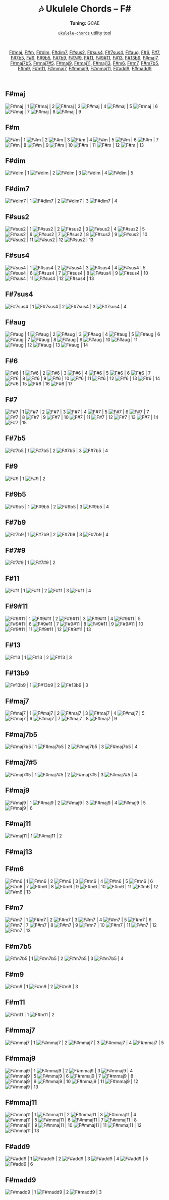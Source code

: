 <div align="center">
	<h1>🎶 Ukulele Chords – F#</h1>
	<p>
		<strong>Tuning:</strong> GCAE
	</p>
	<p>
    	<a href="https://github.com/capevace/ukulele-chords"><code>ukulele-chords</code> utility tool</a>
	</p>
	<br>
	<p>
		<a href="#F%23maj">F#maj</a>, <a href="#F%23m">F#m</a>, <a href="#F%23dim">F#dim</a>, <a href="#F%23dim7">F#dim7</a>, <a href="#F%23sus2">F#sus2</a>, <a href="#F%23sus4">F#sus4</a>, <a href="#F%237sus4">F#7sus4</a>, <a href="#F%23aug">F#aug</a>, <a href="#F%236">F#6</a>, <a href="#F%237">F#7</a>, <a href="#F%237b5">F#7b5</a>, <a href="#F%239">F#9</a>, <a href="#F%239b5">F#9b5</a>, <a href="#F%237b9">F#7b9</a>, <a href="#F%237%239">F#7#9</a>, <a href="#F%2311">F#11</a>, <a href="#F%239%2311">F#9#11</a>, <a href="#F%2313">F#13</a>, <a href="#F%2313b9">F#13b9</a>, <a href="#F%23maj7">F#maj7</a>, <a href="#F%23maj7b5">F#maj7b5</a>, <a href="#F%23maj7%235">F#maj7#5</a>, <a href="#F%23maj9">F#maj9</a>, <a href="#F%23maj11">F#maj11</a>, <a href="#F%23maj13">F#maj13</a>, <a href="#F%23m6">F#m6</a>, <a href="#F%23m7">F#m7</a>, <a href="#F%23m7b5">F#m7b5</a>, <a href="#F%23m9">F#m9</a>, <a href="#F%23m11">F#m11</a>, <a href="#F%23mmaj7">F#mmaj7</a>, <a href="#F%23mmaj9">F#mmaj9</a>, <a href="#F%23mmaj11">F#mmaj11</a>, <a href="#F%23add9">F#add9</a>, <a href="#F%23madd9">F#madd9</a>
	</p>
</div>
<br>


## F#maj

![F#maj | 1](https://raw.githubusercontent.com/Capevace/ukulele-chords/main/svgs/F%23maj.svg) ![F#maj | 2](https://raw.githubusercontent.com/Capevace/ukulele-chords/main/svgs/F%23maj-2.svg) ![F#maj | 3](https://raw.githubusercontent.com/Capevace/ukulele-chords/main/svgs/F%23maj-3.svg) ![F#maj | 4](https://raw.githubusercontent.com/Capevace/ukulele-chords/main/svgs/F%23maj-4.svg) ![F#maj | 5](https://raw.githubusercontent.com/Capevace/ukulele-chords/main/svgs/F%23maj-5.svg) ![F#maj | 6](https://raw.githubusercontent.com/Capevace/ukulele-chords/main/svgs/F%23maj-6.svg) ![F#maj | 7](https://raw.githubusercontent.com/Capevace/ukulele-chords/main/svgs/F%23maj-7.svg) ![F#maj | 8](https://raw.githubusercontent.com/Capevace/ukulele-chords/main/svgs/F%23maj-8.svg) ![F#maj | 9](https://raw.githubusercontent.com/Capevace/ukulele-chords/main/svgs/F%23maj-9.svg) 

## F#m

![F#m | 1](https://raw.githubusercontent.com/Capevace/ukulele-chords/main/svgs/F%23m.svg) ![F#m | 2](https://raw.githubusercontent.com/Capevace/ukulele-chords/main/svgs/F%23m-2.svg) ![F#m | 3](https://raw.githubusercontent.com/Capevace/ukulele-chords/main/svgs/F%23m-3.svg) ![F#m | 4](https://raw.githubusercontent.com/Capevace/ukulele-chords/main/svgs/F%23m-4.svg) ![F#m | 5](https://raw.githubusercontent.com/Capevace/ukulele-chords/main/svgs/F%23m-5.svg) ![F#m | 6](https://raw.githubusercontent.com/Capevace/ukulele-chords/main/svgs/F%23m-6.svg) ![F#m | 7](https://raw.githubusercontent.com/Capevace/ukulele-chords/main/svgs/F%23m-7.svg) ![F#m | 8](https://raw.githubusercontent.com/Capevace/ukulele-chords/main/svgs/F%23m-8.svg) ![F#m | 9](https://raw.githubusercontent.com/Capevace/ukulele-chords/main/svgs/F%23m-9.svg) ![F#m | 10](https://raw.githubusercontent.com/Capevace/ukulele-chords/main/svgs/F%23m-10.svg) ![F#m | 11](https://raw.githubusercontent.com/Capevace/ukulele-chords/main/svgs/F%23m-11.svg) ![F#m | 12](https://raw.githubusercontent.com/Capevace/ukulele-chords/main/svgs/F%23m-12.svg) ![F#m | 13](https://raw.githubusercontent.com/Capevace/ukulele-chords/main/svgs/F%23m-13.svg) 

## F#dim

![F#dim | 1](https://raw.githubusercontent.com/Capevace/ukulele-chords/main/svgs/F%23dim.svg) ![F#dim | 2](https://raw.githubusercontent.com/Capevace/ukulele-chords/main/svgs/F%23dim-2.svg) ![F#dim | 3](https://raw.githubusercontent.com/Capevace/ukulele-chords/main/svgs/F%23dim-3.svg) ![F#dim | 4](https://raw.githubusercontent.com/Capevace/ukulele-chords/main/svgs/F%23dim-4.svg) ![F#dim | 5](https://raw.githubusercontent.com/Capevace/ukulele-chords/main/svgs/F%23dim-5.svg) 

## F#dim7

![F#dim7 | 1](https://raw.githubusercontent.com/Capevace/ukulele-chords/main/svgs/F%23dim7.svg) ![F#dim7 | 2](https://raw.githubusercontent.com/Capevace/ukulele-chords/main/svgs/F%23dim7-2.svg) ![F#dim7 | 3](https://raw.githubusercontent.com/Capevace/ukulele-chords/main/svgs/F%23dim7-3.svg) ![F#dim7 | 4](https://raw.githubusercontent.com/Capevace/ukulele-chords/main/svgs/F%23dim7-4.svg) 

## F#sus2

![F#sus2 | 1](https://raw.githubusercontent.com/Capevace/ukulele-chords/main/svgs/F%23sus2.svg) ![F#sus2 | 2](https://raw.githubusercontent.com/Capevace/ukulele-chords/main/svgs/F%23sus2-2.svg) ![F#sus2 | 3](https://raw.githubusercontent.com/Capevace/ukulele-chords/main/svgs/F%23sus2-3.svg) ![F#sus2 | 4](https://raw.githubusercontent.com/Capevace/ukulele-chords/main/svgs/F%23sus2-4.svg) ![F#sus2 | 5](https://raw.githubusercontent.com/Capevace/ukulele-chords/main/svgs/F%23sus2-5.svg) ![F#sus2 | 6](https://raw.githubusercontent.com/Capevace/ukulele-chords/main/svgs/F%23sus2-6.svg) ![F#sus2 | 7](https://raw.githubusercontent.com/Capevace/ukulele-chords/main/svgs/F%23sus2-7.svg) ![F#sus2 | 8](https://raw.githubusercontent.com/Capevace/ukulele-chords/main/svgs/F%23sus2-8.svg) ![F#sus2 | 9](https://raw.githubusercontent.com/Capevace/ukulele-chords/main/svgs/F%23sus2-9.svg) ![F#sus2 | 10](https://raw.githubusercontent.com/Capevace/ukulele-chords/main/svgs/F%23sus2-10.svg) ![F#sus2 | 11](https://raw.githubusercontent.com/Capevace/ukulele-chords/main/svgs/F%23sus2-11.svg) ![F#sus2 | 12](https://raw.githubusercontent.com/Capevace/ukulele-chords/main/svgs/F%23sus2-12.svg) ![F#sus2 | 13](https://raw.githubusercontent.com/Capevace/ukulele-chords/main/svgs/F%23sus2-13.svg) 

## F#sus4

![F#sus4 | 1](https://raw.githubusercontent.com/Capevace/ukulele-chords/main/svgs/F%23sus4.svg) ![F#sus4 | 2](https://raw.githubusercontent.com/Capevace/ukulele-chords/main/svgs/F%23sus4-2.svg) ![F#sus4 | 3](https://raw.githubusercontent.com/Capevace/ukulele-chords/main/svgs/F%23sus4-3.svg) ![F#sus4 | 4](https://raw.githubusercontent.com/Capevace/ukulele-chords/main/svgs/F%23sus4-4.svg) ![F#sus4 | 5](https://raw.githubusercontent.com/Capevace/ukulele-chords/main/svgs/F%23sus4-5.svg) ![F#sus4 | 6](https://raw.githubusercontent.com/Capevace/ukulele-chords/main/svgs/F%23sus4-6.svg) ![F#sus4 | 7](https://raw.githubusercontent.com/Capevace/ukulele-chords/main/svgs/F%23sus4-7.svg) ![F#sus4 | 8](https://raw.githubusercontent.com/Capevace/ukulele-chords/main/svgs/F%23sus4-8.svg) ![F#sus4 | 9](https://raw.githubusercontent.com/Capevace/ukulele-chords/main/svgs/F%23sus4-9.svg) ![F#sus4 | 10](https://raw.githubusercontent.com/Capevace/ukulele-chords/main/svgs/F%23sus4-10.svg) ![F#sus4 | 11](https://raw.githubusercontent.com/Capevace/ukulele-chords/main/svgs/F%23sus4-11.svg) ![F#sus4 | 12](https://raw.githubusercontent.com/Capevace/ukulele-chords/main/svgs/F%23sus4-12.svg) ![F#sus4 | 13](https://raw.githubusercontent.com/Capevace/ukulele-chords/main/svgs/F%23sus4-13.svg) 

## F#7sus4

![F#7sus4 | 1](https://raw.githubusercontent.com/Capevace/ukulele-chords/main/svgs/F%237sus4.svg) ![F#7sus4 | 2](https://raw.githubusercontent.com/Capevace/ukulele-chords/main/svgs/F%237sus4-2.svg) ![F#7sus4 | 3](https://raw.githubusercontent.com/Capevace/ukulele-chords/main/svgs/F%237sus4-3.svg) ![F#7sus4 | 4](https://raw.githubusercontent.com/Capevace/ukulele-chords/main/svgs/F%237sus4-4.svg) 

## F#aug

![F#aug | 1](https://raw.githubusercontent.com/Capevace/ukulele-chords/main/svgs/F%23aug.svg) ![F#aug | 2](https://raw.githubusercontent.com/Capevace/ukulele-chords/main/svgs/F%23aug-2.svg) ![F#aug | 3](https://raw.githubusercontent.com/Capevace/ukulele-chords/main/svgs/F%23aug-3.svg) ![F#aug | 4](https://raw.githubusercontent.com/Capevace/ukulele-chords/main/svgs/F%23aug-4.svg) ![F#aug | 5](https://raw.githubusercontent.com/Capevace/ukulele-chords/main/svgs/F%23aug-5.svg) ![F#aug | 6](https://raw.githubusercontent.com/Capevace/ukulele-chords/main/svgs/F%23aug-6.svg) ![F#aug | 7](https://raw.githubusercontent.com/Capevace/ukulele-chords/main/svgs/F%23aug-7.svg) ![F#aug | 8](https://raw.githubusercontent.com/Capevace/ukulele-chords/main/svgs/F%23aug-8.svg) ![F#aug | 9](https://raw.githubusercontent.com/Capevace/ukulele-chords/main/svgs/F%23aug-9.svg) ![F#aug | 10](https://raw.githubusercontent.com/Capevace/ukulele-chords/main/svgs/F%23aug-10.svg) ![F#aug | 11](https://raw.githubusercontent.com/Capevace/ukulele-chords/main/svgs/F%23aug-11.svg) ![F#aug | 12](https://raw.githubusercontent.com/Capevace/ukulele-chords/main/svgs/F%23aug-12.svg) ![F#aug | 13](https://raw.githubusercontent.com/Capevace/ukulele-chords/main/svgs/F%23aug-13.svg) ![F#aug | 14](https://raw.githubusercontent.com/Capevace/ukulele-chords/main/svgs/F%23aug-14.svg) 

## F#6

![F#6 | 1](https://raw.githubusercontent.com/Capevace/ukulele-chords/main/svgs/F%236.svg) ![F#6 | 2](https://raw.githubusercontent.com/Capevace/ukulele-chords/main/svgs/F%236-2.svg) ![F#6 | 3](https://raw.githubusercontent.com/Capevace/ukulele-chords/main/svgs/F%236-3.svg) ![F#6 | 4](https://raw.githubusercontent.com/Capevace/ukulele-chords/main/svgs/F%236-4.svg) ![F#6 | 5](https://raw.githubusercontent.com/Capevace/ukulele-chords/main/svgs/F%236-5.svg) ![F#6 | 6](https://raw.githubusercontent.com/Capevace/ukulele-chords/main/svgs/F%236-6.svg) ![F#6 | 7](https://raw.githubusercontent.com/Capevace/ukulele-chords/main/svgs/F%236-7.svg) ![F#6 | 8](https://raw.githubusercontent.com/Capevace/ukulele-chords/main/svgs/F%236-8.svg) ![F#6 | 9](https://raw.githubusercontent.com/Capevace/ukulele-chords/main/svgs/F%236-9.svg) ![F#6 | 10](https://raw.githubusercontent.com/Capevace/ukulele-chords/main/svgs/F%236-10.svg) ![F#6 | 11](https://raw.githubusercontent.com/Capevace/ukulele-chords/main/svgs/F%236-11.svg) ![F#6 | 12](https://raw.githubusercontent.com/Capevace/ukulele-chords/main/svgs/F%236-12.svg) ![F#6 | 13](https://raw.githubusercontent.com/Capevace/ukulele-chords/main/svgs/F%236-13.svg) ![F#6 | 14](https://raw.githubusercontent.com/Capevace/ukulele-chords/main/svgs/F%236-14.svg) ![F#6 | 15](https://raw.githubusercontent.com/Capevace/ukulele-chords/main/svgs/F%236-15.svg) ![F#6 | 16](https://raw.githubusercontent.com/Capevace/ukulele-chords/main/svgs/F%236-16.svg) ![F#6 | 17](https://raw.githubusercontent.com/Capevace/ukulele-chords/main/svgs/F%236-17.svg) 

## F#7

![F#7 | 1](https://raw.githubusercontent.com/Capevace/ukulele-chords/main/svgs/F%237.svg) ![F#7 | 2](https://raw.githubusercontent.com/Capevace/ukulele-chords/main/svgs/F%237-2.svg) ![F#7 | 3](https://raw.githubusercontent.com/Capevace/ukulele-chords/main/svgs/F%237-3.svg) ![F#7 | 4](https://raw.githubusercontent.com/Capevace/ukulele-chords/main/svgs/F%237-4.svg) ![F#7 | 5](https://raw.githubusercontent.com/Capevace/ukulele-chords/main/svgs/F%237-5.svg) ![F#7 | 6](https://raw.githubusercontent.com/Capevace/ukulele-chords/main/svgs/F%237-6.svg) ![F#7 | 7](https://raw.githubusercontent.com/Capevace/ukulele-chords/main/svgs/F%237-7.svg) ![F#7 | 8](https://raw.githubusercontent.com/Capevace/ukulele-chords/main/svgs/F%237-8.svg) ![F#7 | 9](https://raw.githubusercontent.com/Capevace/ukulele-chords/main/svgs/F%237-9.svg) ![F#7 | 10](https://raw.githubusercontent.com/Capevace/ukulele-chords/main/svgs/F%237-10.svg) ![F#7 | 11](https://raw.githubusercontent.com/Capevace/ukulele-chords/main/svgs/F%237-11.svg) ![F#7 | 12](https://raw.githubusercontent.com/Capevace/ukulele-chords/main/svgs/F%237-12.svg) ![F#7 | 13](https://raw.githubusercontent.com/Capevace/ukulele-chords/main/svgs/F%237-13.svg) ![F#7 | 14](https://raw.githubusercontent.com/Capevace/ukulele-chords/main/svgs/F%237-14.svg) ![F#7 | 15](https://raw.githubusercontent.com/Capevace/ukulele-chords/main/svgs/F%237-15.svg) 

## F#7b5

![F#7b5 | 1](https://raw.githubusercontent.com/Capevace/ukulele-chords/main/svgs/F%237b5.svg) ![F#7b5 | 2](https://raw.githubusercontent.com/Capevace/ukulele-chords/main/svgs/F%237b5-2.svg) ![F#7b5 | 3](https://raw.githubusercontent.com/Capevace/ukulele-chords/main/svgs/F%237b5-3.svg) ![F#7b5 | 4](https://raw.githubusercontent.com/Capevace/ukulele-chords/main/svgs/F%237b5-4.svg) 

## F#9

![F#9 | 1](https://raw.githubusercontent.com/Capevace/ukulele-chords/main/svgs/F%239.svg) ![F#9 | 2](https://raw.githubusercontent.com/Capevace/ukulele-chords/main/svgs/F%239-2.svg) 

## F#9b5

![F#9b5 | 1](https://raw.githubusercontent.com/Capevace/ukulele-chords/main/svgs/F%239b5.svg) ![F#9b5 | 2](https://raw.githubusercontent.com/Capevace/ukulele-chords/main/svgs/F%239b5-2.svg) ![F#9b5 | 3](https://raw.githubusercontent.com/Capevace/ukulele-chords/main/svgs/F%239b5-3.svg) ![F#9b5 | 4](https://raw.githubusercontent.com/Capevace/ukulele-chords/main/svgs/F%239b5-4.svg) 

## F#7b9

![F#7b9 | 1](https://raw.githubusercontent.com/Capevace/ukulele-chords/main/svgs/F%237b9.svg) ![F#7b9 | 2](https://raw.githubusercontent.com/Capevace/ukulele-chords/main/svgs/F%237b9-2.svg) ![F#7b9 | 3](https://raw.githubusercontent.com/Capevace/ukulele-chords/main/svgs/F%237b9-3.svg) ![F#7b9 | 4](https://raw.githubusercontent.com/Capevace/ukulele-chords/main/svgs/F%237b9-4.svg) 

## F#7#9

![F#7#9 | 1](https://raw.githubusercontent.com/Capevace/ukulele-chords/main/svgs/F%237%239.svg) ![F#7#9 | 2](https://raw.githubusercontent.com/Capevace/ukulele-chords/main/svgs/F%237%239-2.svg) 

## F#11

![F#11 | 1](https://raw.githubusercontent.com/Capevace/ukulele-chords/main/svgs/F%2311.svg) ![F#11 | 2](https://raw.githubusercontent.com/Capevace/ukulele-chords/main/svgs/F%2311-2.svg) ![F#11 | 3](https://raw.githubusercontent.com/Capevace/ukulele-chords/main/svgs/F%2311-3.svg) ![F#11 | 4](https://raw.githubusercontent.com/Capevace/ukulele-chords/main/svgs/F%2311-4.svg) 

## F#9#11

![F#9#11 | 1](https://raw.githubusercontent.com/Capevace/ukulele-chords/main/svgs/F%239%2311.svg) ![F#9#11 | 2](https://raw.githubusercontent.com/Capevace/ukulele-chords/main/svgs/F%239%2311-2.svg) ![F#9#11 | 3](https://raw.githubusercontent.com/Capevace/ukulele-chords/main/svgs/F%239%2311-3.svg) ![F#9#11 | 4](https://raw.githubusercontent.com/Capevace/ukulele-chords/main/svgs/F%239%2311-4.svg) ![F#9#11 | 5](https://raw.githubusercontent.com/Capevace/ukulele-chords/main/svgs/F%239%2311-5.svg) ![F#9#11 | 6](https://raw.githubusercontent.com/Capevace/ukulele-chords/main/svgs/F%239%2311-6.svg) ![F#9#11 | 7](https://raw.githubusercontent.com/Capevace/ukulele-chords/main/svgs/F%239%2311-7.svg) ![F#9#11 | 8](https://raw.githubusercontent.com/Capevace/ukulele-chords/main/svgs/F%239%2311-8.svg) ![F#9#11 | 9](https://raw.githubusercontent.com/Capevace/ukulele-chords/main/svgs/F%239%2311-9.svg) ![F#9#11 | 10](https://raw.githubusercontent.com/Capevace/ukulele-chords/main/svgs/F%239%2311-10.svg) ![F#9#11 | 11](https://raw.githubusercontent.com/Capevace/ukulele-chords/main/svgs/F%239%2311-11.svg) ![F#9#11 | 12](https://raw.githubusercontent.com/Capevace/ukulele-chords/main/svgs/F%239%2311-12.svg) ![F#9#11 | 13](https://raw.githubusercontent.com/Capevace/ukulele-chords/main/svgs/F%239%2311-13.svg) 

## F#13

![F#13 | 1](https://raw.githubusercontent.com/Capevace/ukulele-chords/main/svgs/F%2313.svg) ![F#13 | 2](https://raw.githubusercontent.com/Capevace/ukulele-chords/main/svgs/F%2313-2.svg) ![F#13 | 3](https://raw.githubusercontent.com/Capevace/ukulele-chords/main/svgs/F%2313-3.svg) 

## F#13b9

![F#13b9 | 1](https://raw.githubusercontent.com/Capevace/ukulele-chords/main/svgs/F%2313b9.svg) ![F#13b9 | 2](https://raw.githubusercontent.com/Capevace/ukulele-chords/main/svgs/F%2313b9-2.svg) ![F#13b9 | 3](https://raw.githubusercontent.com/Capevace/ukulele-chords/main/svgs/F%2313b9-3.svg) 

## F#maj7

![F#maj7 | 1](https://raw.githubusercontent.com/Capevace/ukulele-chords/main/svgs/F%23maj7.svg) ![F#maj7 | 2](https://raw.githubusercontent.com/Capevace/ukulele-chords/main/svgs/F%23maj7-2.svg) ![F#maj7 | 3](https://raw.githubusercontent.com/Capevace/ukulele-chords/main/svgs/F%23maj7-3.svg) ![F#maj7 | 4](https://raw.githubusercontent.com/Capevace/ukulele-chords/main/svgs/F%23maj7-4.svg) ![F#maj7 | 5](https://raw.githubusercontent.com/Capevace/ukulele-chords/main/svgs/F%23maj7-5.svg) ![F#maj7 | 6](https://raw.githubusercontent.com/Capevace/ukulele-chords/main/svgs/F%23maj7-6.svg) ![F#maj7 | 7](https://raw.githubusercontent.com/Capevace/ukulele-chords/main/svgs/F%23maj7-7.svg) ![F#maj7 | 8](https://raw.githubusercontent.com/Capevace/ukulele-chords/main/svgs/F%23maj7-8.svg) ![F#maj7 | 9](https://raw.githubusercontent.com/Capevace/ukulele-chords/main/svgs/F%23maj7-9.svg) 

## F#maj7b5

![F#maj7b5 | 1](https://raw.githubusercontent.com/Capevace/ukulele-chords/main/svgs/F%23maj7b5.svg) ![F#maj7b5 | 2](https://raw.githubusercontent.com/Capevace/ukulele-chords/main/svgs/F%23maj7b5-2.svg) ![F#maj7b5 | 3](https://raw.githubusercontent.com/Capevace/ukulele-chords/main/svgs/F%23maj7b5-3.svg) ![F#maj7b5 | 4](https://raw.githubusercontent.com/Capevace/ukulele-chords/main/svgs/F%23maj7b5-4.svg) 

## F#maj7#5

![F#maj7#5 | 1](https://raw.githubusercontent.com/Capevace/ukulele-chords/main/svgs/F%23maj7%235.svg) ![F#maj7#5 | 2](https://raw.githubusercontent.com/Capevace/ukulele-chords/main/svgs/F%23maj7%235-2.svg) ![F#maj7#5 | 3](https://raw.githubusercontent.com/Capevace/ukulele-chords/main/svgs/F%23maj7%235-3.svg) ![F#maj7#5 | 4](https://raw.githubusercontent.com/Capevace/ukulele-chords/main/svgs/F%23maj7%235-4.svg) 

## F#maj9

![F#maj9 | 1](https://raw.githubusercontent.com/Capevace/ukulele-chords/main/svgs/F%23maj9.svg) ![F#maj9 | 2](https://raw.githubusercontent.com/Capevace/ukulele-chords/main/svgs/F%23maj9-2.svg) ![F#maj9 | 3](https://raw.githubusercontent.com/Capevace/ukulele-chords/main/svgs/F%23maj9-3.svg) ![F#maj9 | 4](https://raw.githubusercontent.com/Capevace/ukulele-chords/main/svgs/F%23maj9-4.svg) ![F#maj9 | 5](https://raw.githubusercontent.com/Capevace/ukulele-chords/main/svgs/F%23maj9-5.svg) ![F#maj9 | 6](https://raw.githubusercontent.com/Capevace/ukulele-chords/main/svgs/F%23maj9-6.svg) 

## F#maj11

![F#maj11 | 1](https://raw.githubusercontent.com/Capevace/ukulele-chords/main/svgs/F%23maj11.svg) ![F#maj11 | 2](https://raw.githubusercontent.com/Capevace/ukulele-chords/main/svgs/F%23maj11-2.svg) 

## F#maj13



## F#m6

![F#m6 | 1](https://raw.githubusercontent.com/Capevace/ukulele-chords/main/svgs/F%23m6.svg) ![F#m6 | 2](https://raw.githubusercontent.com/Capevace/ukulele-chords/main/svgs/F%23m6-2.svg) ![F#m6 | 3](https://raw.githubusercontent.com/Capevace/ukulele-chords/main/svgs/F%23m6-3.svg) ![F#m6 | 4](https://raw.githubusercontent.com/Capevace/ukulele-chords/main/svgs/F%23m6-4.svg) ![F#m6 | 5](https://raw.githubusercontent.com/Capevace/ukulele-chords/main/svgs/F%23m6-5.svg) ![F#m6 | 6](https://raw.githubusercontent.com/Capevace/ukulele-chords/main/svgs/F%23m6-6.svg) ![F#m6 | 7](https://raw.githubusercontent.com/Capevace/ukulele-chords/main/svgs/F%23m6-7.svg) ![F#m6 | 8](https://raw.githubusercontent.com/Capevace/ukulele-chords/main/svgs/F%23m6-8.svg) ![F#m6 | 9](https://raw.githubusercontent.com/Capevace/ukulele-chords/main/svgs/F%23m6-9.svg) ![F#m6 | 10](https://raw.githubusercontent.com/Capevace/ukulele-chords/main/svgs/F%23m6-10.svg) ![F#m6 | 11](https://raw.githubusercontent.com/Capevace/ukulele-chords/main/svgs/F%23m6-11.svg) ![F#m6 | 12](https://raw.githubusercontent.com/Capevace/ukulele-chords/main/svgs/F%23m6-12.svg) ![F#m6 | 13](https://raw.githubusercontent.com/Capevace/ukulele-chords/main/svgs/F%23m6-13.svg) 

## F#m7

![F#m7 | 1](https://raw.githubusercontent.com/Capevace/ukulele-chords/main/svgs/F%23m7.svg) ![F#m7 | 2](https://raw.githubusercontent.com/Capevace/ukulele-chords/main/svgs/F%23m7-2.svg) ![F#m7 | 3](https://raw.githubusercontent.com/Capevace/ukulele-chords/main/svgs/F%23m7-3.svg) ![F#m7 | 4](https://raw.githubusercontent.com/Capevace/ukulele-chords/main/svgs/F%23m7-4.svg) ![F#m7 | 5](https://raw.githubusercontent.com/Capevace/ukulele-chords/main/svgs/F%23m7-5.svg) ![F#m7 | 6](https://raw.githubusercontent.com/Capevace/ukulele-chords/main/svgs/F%23m7-6.svg) ![F#m7 | 7](https://raw.githubusercontent.com/Capevace/ukulele-chords/main/svgs/F%23m7-7.svg) ![F#m7 | 8](https://raw.githubusercontent.com/Capevace/ukulele-chords/main/svgs/F%23m7-8.svg) ![F#m7 | 9](https://raw.githubusercontent.com/Capevace/ukulele-chords/main/svgs/F%23m7-9.svg) ![F#m7 | 10](https://raw.githubusercontent.com/Capevace/ukulele-chords/main/svgs/F%23m7-10.svg) ![F#m7 | 11](https://raw.githubusercontent.com/Capevace/ukulele-chords/main/svgs/F%23m7-11.svg) ![F#m7 | 12](https://raw.githubusercontent.com/Capevace/ukulele-chords/main/svgs/F%23m7-12.svg) ![F#m7 | 13](https://raw.githubusercontent.com/Capevace/ukulele-chords/main/svgs/F%23m7-13.svg) 

## F#m7b5

![F#m7b5 | 1](https://raw.githubusercontent.com/Capevace/ukulele-chords/main/svgs/F%23m7b5.svg) ![F#m7b5 | 2](https://raw.githubusercontent.com/Capevace/ukulele-chords/main/svgs/F%23m7b5-2.svg) ![F#m7b5 | 3](https://raw.githubusercontent.com/Capevace/ukulele-chords/main/svgs/F%23m7b5-3.svg) ![F#m7b5 | 4](https://raw.githubusercontent.com/Capevace/ukulele-chords/main/svgs/F%23m7b5-4.svg) 

## F#m9

![F#m9 | 1](https://raw.githubusercontent.com/Capevace/ukulele-chords/main/svgs/F%23m9.svg) ![F#m9 | 2](https://raw.githubusercontent.com/Capevace/ukulele-chords/main/svgs/F%23m9-2.svg) ![F#m9 | 3](https://raw.githubusercontent.com/Capevace/ukulele-chords/main/svgs/F%23m9-3.svg) 

## F#m11

![F#m11 | 1](https://raw.githubusercontent.com/Capevace/ukulele-chords/main/svgs/F%23m11.svg) ![F#m11 | 2](https://raw.githubusercontent.com/Capevace/ukulele-chords/main/svgs/F%23m11-2.svg) 

## F#mmaj7

![F#mmaj7 | 1](https://raw.githubusercontent.com/Capevace/ukulele-chords/main/svgs/F%23mmaj7.svg) ![F#mmaj7 | 2](https://raw.githubusercontent.com/Capevace/ukulele-chords/main/svgs/F%23mmaj7-2.svg) ![F#mmaj7 | 3](https://raw.githubusercontent.com/Capevace/ukulele-chords/main/svgs/F%23mmaj7-3.svg) ![F#mmaj7 | 4](https://raw.githubusercontent.com/Capevace/ukulele-chords/main/svgs/F%23mmaj7-4.svg) ![F#mmaj7 | 5](https://raw.githubusercontent.com/Capevace/ukulele-chords/main/svgs/F%23mmaj7-5.svg) 

## F#mmaj9

![F#mmaj9 | 1](https://raw.githubusercontent.com/Capevace/ukulele-chords/main/svgs/F%23mmaj9.svg) ![F#mmaj9 | 2](https://raw.githubusercontent.com/Capevace/ukulele-chords/main/svgs/F%23mmaj9-2.svg) ![F#mmaj9 | 3](https://raw.githubusercontent.com/Capevace/ukulele-chords/main/svgs/F%23mmaj9-3.svg) ![F#mmaj9 | 4](https://raw.githubusercontent.com/Capevace/ukulele-chords/main/svgs/F%23mmaj9-4.svg) ![F#mmaj9 | 5](https://raw.githubusercontent.com/Capevace/ukulele-chords/main/svgs/F%23mmaj9-5.svg) ![F#mmaj9 | 6](https://raw.githubusercontent.com/Capevace/ukulele-chords/main/svgs/F%23mmaj9-6.svg) ![F#mmaj9 | 7](https://raw.githubusercontent.com/Capevace/ukulele-chords/main/svgs/F%23mmaj9-7.svg) ![F#mmaj9 | 8](https://raw.githubusercontent.com/Capevace/ukulele-chords/main/svgs/F%23mmaj9-8.svg) ![F#mmaj9 | 9](https://raw.githubusercontent.com/Capevace/ukulele-chords/main/svgs/F%23mmaj9-9.svg) ![F#mmaj9 | 10](https://raw.githubusercontent.com/Capevace/ukulele-chords/main/svgs/F%23mmaj9-10.svg) ![F#mmaj9 | 11](https://raw.githubusercontent.com/Capevace/ukulele-chords/main/svgs/F%23mmaj9-11.svg) ![F#mmaj9 | 12](https://raw.githubusercontent.com/Capevace/ukulele-chords/main/svgs/F%23mmaj9-12.svg) ![F#mmaj9 | 13](https://raw.githubusercontent.com/Capevace/ukulele-chords/main/svgs/F%23mmaj9-13.svg) 

## F#mmaj11

![F#mmaj11 | 1](https://raw.githubusercontent.com/Capevace/ukulele-chords/main/svgs/F%23mmaj11.svg) ![F#mmaj11 | 2](https://raw.githubusercontent.com/Capevace/ukulele-chords/main/svgs/F%23mmaj11-2.svg) ![F#mmaj11 | 3](https://raw.githubusercontent.com/Capevace/ukulele-chords/main/svgs/F%23mmaj11-3.svg) ![F#mmaj11 | 4](https://raw.githubusercontent.com/Capevace/ukulele-chords/main/svgs/F%23mmaj11-4.svg) ![F#mmaj11 | 5](https://raw.githubusercontent.com/Capevace/ukulele-chords/main/svgs/F%23mmaj11-5.svg) ![F#mmaj11 | 6](https://raw.githubusercontent.com/Capevace/ukulele-chords/main/svgs/F%23mmaj11-6.svg) ![F#mmaj11 | 7](https://raw.githubusercontent.com/Capevace/ukulele-chords/main/svgs/F%23mmaj11-7.svg) ![F#mmaj11 | 8](https://raw.githubusercontent.com/Capevace/ukulele-chords/main/svgs/F%23mmaj11-8.svg) ![F#mmaj11 | 9](https://raw.githubusercontent.com/Capevace/ukulele-chords/main/svgs/F%23mmaj11-9.svg) ![F#mmaj11 | 10](https://raw.githubusercontent.com/Capevace/ukulele-chords/main/svgs/F%23mmaj11-10.svg) ![F#mmaj11 | 11](https://raw.githubusercontent.com/Capevace/ukulele-chords/main/svgs/F%23mmaj11-11.svg) ![F#mmaj11 | 12](https://raw.githubusercontent.com/Capevace/ukulele-chords/main/svgs/F%23mmaj11-12.svg) ![F#mmaj11 | 13](https://raw.githubusercontent.com/Capevace/ukulele-chords/main/svgs/F%23mmaj11-13.svg) 

## F#add9

![F#add9 | 1](https://raw.githubusercontent.com/Capevace/ukulele-chords/main/svgs/F%23add9.svg) ![F#add9 | 2](https://raw.githubusercontent.com/Capevace/ukulele-chords/main/svgs/F%23add9-2.svg) ![F#add9 | 3](https://raw.githubusercontent.com/Capevace/ukulele-chords/main/svgs/F%23add9-3.svg) ![F#add9 | 4](https://raw.githubusercontent.com/Capevace/ukulele-chords/main/svgs/F%23add9-4.svg) ![F#add9 | 5](https://raw.githubusercontent.com/Capevace/ukulele-chords/main/svgs/F%23add9-5.svg) ![F#add9 | 6](https://raw.githubusercontent.com/Capevace/ukulele-chords/main/svgs/F%23add9-6.svg) 

## F#madd9

![F#madd9 | 1](https://raw.githubusercontent.com/Capevace/ukulele-chords/main/svgs/F%23madd9.svg) ![F#madd9 | 2](https://raw.githubusercontent.com/Capevace/ukulele-chords/main/svgs/F%23madd9-2.svg) ![F#madd9 | 3](https://raw.githubusercontent.com/Capevace/ukulele-chords/main/svgs/F%23madd9-3.svg) 

